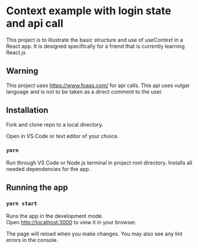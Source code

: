 # Context example with login state and api call

This project is to illustrate the basic structure and use of useContext in a React app. It is designed specifically for a friend that is currently learning React.js

## Warning

This project uses https://www.foaas.com/ for api calls. This api uses vulgar language and is not to be taken as a direct comment to the user.

## Installation

Fork and clone repo to a local directory.

Open in VS Code or text editor of your choice.

### `yarn`

Run through VS Code or Node.js terminal in project root directory.
Installs all needed dependencies for the app.

## Running the app

### `yarn start`

Runs the app in the development mode.\
Open [http://localhost:3000](http://localhost:3000) to view it in your browser.

The page will reload when you make changes.
You may also see any lint errors in the console.
